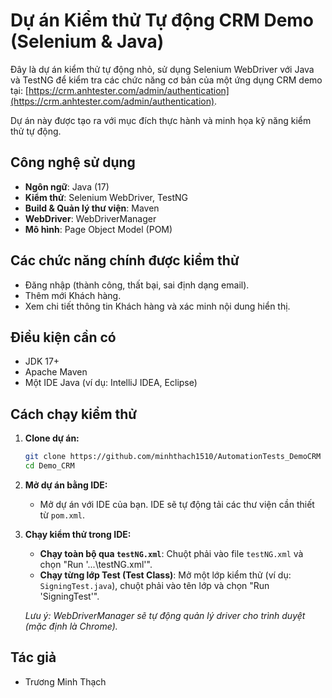 # Dự án Kiểm thử Tự động CRM Demo (Selenium & Java)

Đây là dự án kiểm thử tự động nhỏ, sử dụng Selenium WebDriver với Java và TestNG để kiểm tra các chức năng cơ bản của một ứng dụng CRM demo tại: [https://crm.anhtester.com/admin/authentication](https://crm.anhtester.com/admin/authentication).

Dự án này được tạo ra với mục đích thực hành và minh họa kỹ năng kiểm thử tự động.

## Công nghệ sử dụng

* **Ngôn ngữ**: Java (17)
* **Kiểm thử**: Selenium WebDriver, TestNG
* **Build & Quản lý thư viện**: Maven
* **WebDriver**: WebDriverManager
* **Mô hình**: Page Object Model (POM)

## Các chức năng chính được kiểm thử

* Đăng nhập (thành công, thất bại, sai định dạng email).
* Thêm mới Khách hàng.
* Xem chi tiết thông tin Khách hàng và xác minh nội dung hiển thị.

## Điều kiện cần có

* JDK 17+
* Apache Maven
* Một IDE Java (ví dụ: IntelliJ IDEA, Eclipse)

## Cách chạy kiểm thử

1.  **Clone dự án:**
    ```bash
    git clone https://github.com/minhthach1510/AutomationTests_DemoCRM
    cd Demo_CRM
    ```

2.  **Mở dự án bằng IDE:**
    * Mở dự án với IDE của bạn. IDE sẽ tự động tải các thư viện cần thiết từ `pom.xml`.

3.  **Chạy kiểm thử trong IDE:**
    * **Chạy toàn bộ qua `testNG.xml`**: Chuột phải vào file `testNG.xml` và chọn "Run '...\testNG.xml'".
    * **Chạy từng lớp Test (Test Class)**: Mở một lớp kiểm thử (ví dụ: `SigningTest.java`), chuột phải vào tên lớp và chọn "Run 'SigningTest'".
   

    *Lưu ý: WebDriverManager sẽ tự động quản lý driver cho trình duyệt (mặc định là Chrome).*
## Tác giả

* Trương Minh Thạch
